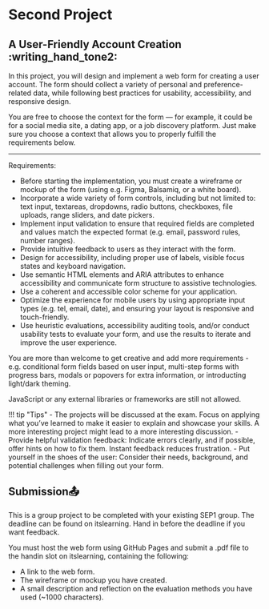 # Second Project

## A User-Friendly Account Creation :writing_hand_tone2:

In this project, you will design and implement a web form for creating a user account. The form should collect a variety of personal and preference-related data, while following best practices for usability, accessibility, and responsive design.

You are free to choose the context for the form — for example, it could be for a social media site, a dating app, or a job discovery platform. Just make sure you choose a context that allows you to properly fulfill the requirements below.

---

Requirements:

- Before starting the implementation, you must create a wireframe or mockup of the form (using e.g. Figma, Balsamiq, or a white board).
- Incorporate a wide variety of form controls, including but not limited to: text input, textareas, dropdowns, radio buttons, checkboxes, file uploads, range sliders, and date pickers.
- Implement input validation to ensure that required fields are completed and values match the expected format (e.g. email, password rules, number ranges).
- Provide intuitive feedback to users as they interact with the form.
- Design for accessibility, including proper use of labels, visible focus states and keyboard navigation.
- Use semantic HTML elements and ARIA attributes to enhance accessibility and communicate form structure to assistive technologies.
- Use a coherent and accessible color scheme for your application.
- Optimize the experience for mobile users by using appropriate input types (e.g. tel, email, date), and ensuring your layout is responsive and touch-friendly.
- Use heuristic evaluations, accessibility auditing tools, and/or conduct usability tests to evaluate your form, and use the results to iterate and improve the user experience.

You are more than welcome to get creative and add more requirements - e.g. conditional form fields based on user input, multi-step forms with progress bars, modals or popovers for extra information, or introducting light/dark theming.

JavaScript or any external libraries or frameworks are still not allowed.

!!! tip "Tips"
    - The projects will be discussed at the exam. Focus on applying what you’ve learned to make it easier to explain and showcase your skills. A more interesting project might lead to a more interesting discussion.
    - Provide helpful validation feedback: Indicate errors clearly, and if possible, offer hints on how to fix them. Instant feedback reduces frustration.
    - Put yourself in the shoes of the user: Consider their needs, background, and potential challenges when filling out your form.

## Submission📤

This is a group project to be completed with your existing SEP1 group. The deadline can be found on itslearning. Hand in before the deadline if you want feedback.

You must host the web form using GitHub Pages and submit a .pdf file to the handin slot on itslearning, containing the following:

- A link to the web form.
- The wireframe or mockup you have created.
- A small description and reflection on the evaluation methods you have used (~1000 characters).